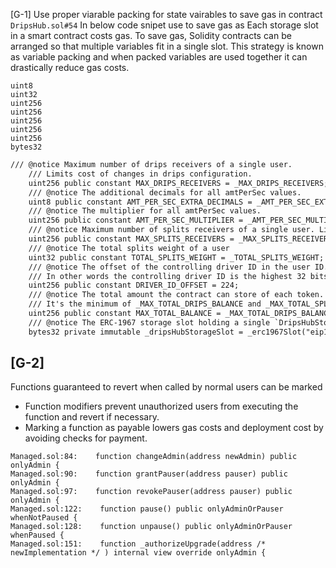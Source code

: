 [G-1]
Use proper viarable packing for state vairables to save gas in contract `DripsHub.sol#54`
In below code snipet use to save gas as Each storage slot in a smart contract costs gas. To save gas, Solidity contracts can be arranged so that multiple variables fit in a single slot. This strategy is known as variable packing and when packed variables are used together it can drastically reduce gas costs.
```solidity
uint8
uint32
uint256
uint256
uint256
uint256
uint256
bytes32
```

```diff
/// @notice Maximum number of drips receivers of a single user.
    /// Limits cost of changes in drips configuration.
    uint256 public constant MAX_DRIPS_RECEIVERS = _MAX_DRIPS_RECEIVERS;
    /// @notice The additional decimals for all amtPerSec values.
    uint8 public constant AMT_PER_SEC_EXTRA_DECIMALS = _AMT_PER_SEC_EXTRA_DECIMALS;
    /// @notice The multiplier for all amtPerSec values.
    uint256 public constant AMT_PER_SEC_MULTIPLIER = _AMT_PER_SEC_MULTIPLIER;
    /// @notice Maximum number of splits receivers of a single user. Limits the cost of splitting.
    uint256 public constant MAX_SPLITS_RECEIVERS = _MAX_SPLITS_RECEIVERS;
    /// @notice The total splits weight of a user
    uint32 public constant TOTAL_SPLITS_WEIGHT = _TOTAL_SPLITS_WEIGHT;
    /// @notice The offset of the controlling driver ID in the user ID.
    /// In other words the controlling driver ID is the highest 32 bits of the user ID.
    uint256 public constant DRIVER_ID_OFFSET = 224;
    /// @notice The total amount the contract can store of each token.
    /// It's the minimum of _MAX_TOTAL_DRIPS_BALANCE and _MAX_TOTAL_SPLITS_BALANCE.
    uint256 public constant MAX_TOTAL_BALANCE = _MAX_TOTAL_DRIPS_BALANCE;
    /// @notice The ERC-1967 storage slot holding a single `DripsHubStorage` structure.
    bytes32 private immutable _dripsHubStorageSlot = _erc1967Slot("eip1967.dripsHub.storage");
```

## [G-2]
Functions guaranteed to revert when called by normal users can be marked
- Function modifiers prevent unauthorized users from executing the function and revert if necessary.
- Marking a function as payable lowers gas costs and deployment cost by avoiding checks for payment.

```solidity
Managed.sol:84:    function changeAdmin(address newAdmin) public onlyAdmin {
Managed.sol:90:    function grantPauser(address pauser) public onlyAdmin {
Managed.sol:97:    function revokePauser(address pauser) public onlyAdmin {
Managed.sol:122:    function pause() public onlyAdminOrPauser whenNotPaused {
Managed.sol:128:    function unpause() public onlyAdminOrPauser whenPaused {
Managed.sol:151:    function _authorizeUpgrade(address /* newImplementation */ ) internal view override onlyAdmin {
```

